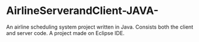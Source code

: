 # AirlineServerandClient-JAVA-
An airline scheduling system project written in Java. Consists both the client and server code.
A project made on Eclipse IDE.
